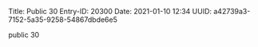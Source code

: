 Title: Public 30
Entry-ID: 20300
Date: 2021-01-10 12:34
UUID: a42739a3-7152-5a35-9258-54867dbde6e5

public 30
